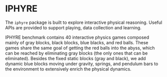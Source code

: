 # IPHYRE
The `iphyre` package is built to explore interactive physical reasoning. Useful APIs are provided to support playing, data collection and learning.

IPHYRE benchmark contains 40 interactive physics games composed mainly of gray blocks, black blocks, blue blacks, and red balls. These games share the same goal of getting the red balls into the abyss, which can be reached by eliminating gray blocks (the only ones that can be eliminated). Besides the fixed static blocks (gray and black), we add dynamic blue blocks moving under gravity, springs, and pendulum bars to the environment to extensively enrich the physical dynamics.

